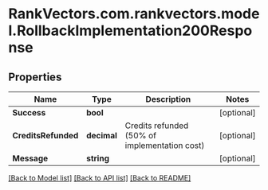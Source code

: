 # RankVectors.com.rankvectors.model.RollbackImplementation200Response

## Properties

Name | Type | Description | Notes
------------ | ------------- | ------------- | -------------
**Success** | **bool** |  | [optional] 
**CreditsRefunded** | **decimal** | Credits refunded (50% of implementation cost) | [optional] 
**Message** | **string** |  | [optional] 

[[Back to Model list]](../../README.md#documentation-for-models) [[Back to API list]](../../README.md#documentation-for-api-endpoints) [[Back to README]](../../README.md)


